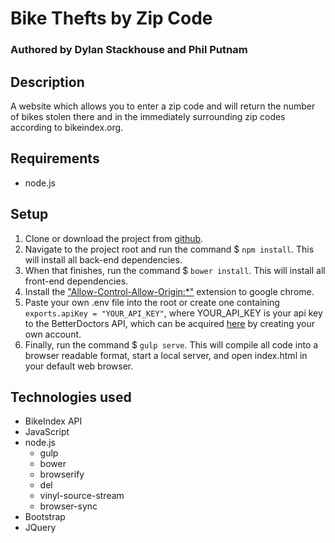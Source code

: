 # Bike Thefts by Zip Code

### Authored by Dylan Stackhouse and Phil Putnam

## Description
A website which allows you to enter a zip code and will return the number of bikes stolen there and in the immediately surrounding zip codes according to bikeindex.org.
## Requirements
* node.js
## Setup
1. Clone or download the project from [github](https://github.com/DylanCStack/doctor-lookup).
2. Navigate to the project root and run the command $ `npm install`. This will install all back-end dependencies.
3. When that finishes, run the command $ `bower install`. This will install all front-end dependencies.
4. Install the ["Allow-Control-Allow-Origin:\*"](https://chrome.google.com/webstore/detail/allow-control-allow-origi/nlfbmbojpeacfghkpbjhddihlkkiljbi/related?hl=en) extension to google chrome.
4. Paste your own .env file into the root or create one containing `exports.apiKey = "YOUR_API_KEY"`, where YOUR_API_KEY is your api key to the BetterDoctors API, which can be acquired [here](https://developer.betterdoctor.com/) by creating your own account.
5. Finally, run the command $ `gulp serve`. This will compile all code into a browser readable format, start a local server, and open index.html in your default web browser.
## Technologies used
* BikeIndex API
* JavaScript
* node.js
  * gulp
  * bower
  * browserify
  * del
  * vinyl-source-stream
  * browser-sync
* Bootstrap
* JQuery
